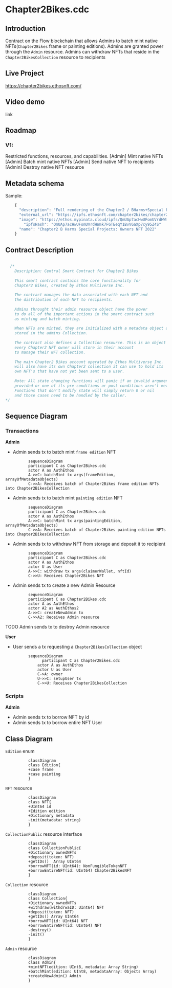 # Chapter2Bikes.cdc

## Introduction  

Contract on the Flow blockchain that allows Admins to batch mint native NFTs(`Chapter2Bikes` frame or painting editions).
Admins are granted power through the `Admin` resource.
Admins can withdraw NFTs that reside in the `Chapter2BikesCollection` resource to recipients
## Live Project  

https://chapter2bikes.ethosnft.com/
## Video demo  

link
## Roadmap  

### V1:
Restricted functions, resources, and capabilities.
[Admin] Mint native NFTs
[Admin] Batch mint native NFTs
[Admin] Send native NFT to recipients
[Admin] Destroy native NFT resource
## Metadata schema

Sample:
  
``` javascript
    {
      "description": "Full rendering of the Chapter2 / BHarms+Special Projects KOKO Artist Edition frame. A true digital proof of ownership uploaded to the Blockchain",
      "external_url": "https://ipfs.ethosnft.com/chapter2bikes/chapter2-bharms-koko-aero-frame.mp4",
      "image": "https://ethos.mypinata.cloud/ipfs/QmUAp7acHwUFomUVrdHWmk7FGTEeqY1BvVGaXp7cy95Z4S/chapter2-bharms-koko-aero-frame.mp4",
        "ipfsHash": "QmUAp7acHwUFomUVrdHWmk7FGTEeqY1BvVGaXp7cy95Z4S"
      "name": "Chapter2 B Harms Special Projects: Owners NFT 2022"
    }
```

## Contract Description
```javascript

  /*
    Description: Central Smart Contract for Chapter2 Bikes
    
    This smart contract contains the core functionality for 
    Chapter2 Bikes, created by Ethos Multiverse Inc.
    
    The contract manages the data associated with each NFT and 
    the distribution of each NFT to recipients.
    
    Admins throught their admin resource object have the power 
    to do all of the important actions in the smart contract such 
    as minting and batch minting.
    
    When NFTs are minted, they are initialized with a metadata object and an Edition type and then
    stored in the admins Collection.
    
    The contract also defines a Collection resource. This is an object that 
    every Chapter2 NFT owner will store in their account
    to manage their NFT collection.
    
    The main Chapter2 Bikes account operated by Ethos Multiverse Inc. 
    will also have its own Chapter2 collection it can use to hold its 
    own NFT's that have not yet been sent to a user.
    
    Note: All state changing functions will panic if an invalid argument is
    provided or one of its pre-conditions or post conditions aren't met.
    Functions that don't modify state will simply return 0 or nil 
    and those cases need to be handled by the caller.
*/
```

## Sequence Diagram  

### Transactions
**Admin**

  * Admin sends tx to batch mint `frame edition` NFT
  ``` mermaid
            sequenceDiagram
            participant C as Chapter2Bikes.cdc
            actor A as AuthEthos
            A->>C: batchMint tx args(frameEdition, arrayOfMetadataObjects)
            C->>A: Receives batch of Chapter2Bikes frame edition NFTs into Chapter2BikesCollection
  ```
  * Admin sends tx to batch mint `painting edition` NFT
  ``` mermaid
            sequenceDiagram
            participant C as Chapter2Bikes.cdc
            actor A as AuthEthos
            A->>C: batchMint tx args(paintingEdition, arrayOfMetadataObjects)
            C->>A: Receives batch of Chapter2Bikes painting edition NFTs into Chapter2BikesCollection
  ```
  * Admin sends tx to withdraw NFT from storage and deposit it to recipient
  ``` mermaid
            sequenceDiagram
            participant C as Chapter2Bikes.cdc
            actor A as AuthEthos
            actor U as User
            A->>C: withdraw tx args(claimerWallet, nftId)
            C->>U: Receives Chapter2Bikes NFT 
  ```
  * Admin sends tx to create a new Admin Resource
  ``` mermaid
            sequenceDiagram
            participant C as Chapter2Bikes.cdc
            actor A as AuthEthos
            actor A2 as AuthEthos2
            A->>C: createNewAdmin tx 
            C->>A2: Receives Admin resource 
  ```
TODO Admin sends tx to destroy Admin resource

**User**
  * User sends a tx requesting a `Chapter2BikesCollection` object
  ``` mermaid
            sequenceDiagram
                  participant C as Chapter2Bikes.cdc
                actor A as AuthEthos
                actor U as User
                C->A: owner
                U->>C: setupUser tx
                C->>U: Receives Chapter2BikesCollection
  ```

### Scripts

**Admin**
  * Admin sends tx to borrow NFT by id
  * Admin sends tx to borrow entire NFT
User
## Class Diagram

`Edition` enum
``` mermaid
		  classDiagram
		  class Edition{
		  +case frame
		  +case painting
		  }
```
`NFT` resource
``` mermaid
		  classDiagram
		  class NFT{
		  +UInt64 id
		  +Edition edition
		  +Dictionary metadata
		  ~init(metadata: string)
		  }
```
`CollectionPublic` resource interface
``` mermaid
		  classDiagram
		  class CollectionPublic{
		  +Dictionary ownedNFTs
		  +deposit(token: NFT) 
		  +getIDs()  Array UInt64
		  +borrowNFT(id: UInt64): NonFungibleTokenNFT
		  +borrowEntireNFT(id: UInt64) Chapter2BikesNFT
		  }
```
`Collection` resource
``` mermaid
		  classDiagram
		  class Collection{
		  +Dictionary ownedNFTs
		  +withdraw(withdrwaID: UInt64) NFT
		  +deposit(token: NFT)
		  +getIDs() Array UInt64
		  +borrowNFT(id: UInt64) NFT
		  +borrowEntireNFT(id: UInt64) NFT
		  -destroy()
		  -init()
		  }
```
`Admin` resource
``` mermaid
		  classDiagram
		  class Admin{
		  +mintNFT(edition: UInt8, metadata: Array String)
		  +batchMint(edition: UInt8, metadataArray: Objects Array)
		  +createNewAdmin() Admin
		  }
```